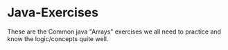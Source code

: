 # Java-Exercises
These are the Common java "Arrays" exercises we all need to practice and know the logic/concepts quite well. 

